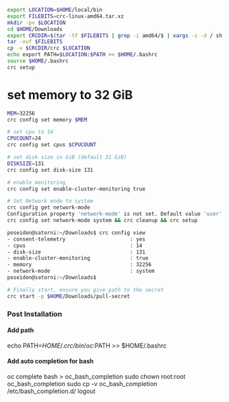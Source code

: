
```bash
export LOCATION=$HOME/local/bin
export FILEBITS=crc-linux-amd64.tar.xz
mkdir -pv $LOCATION
cd $HOME/Downloads
export CRCDIR=$(tar -tf $FILEBITS | grep -i amd64/$ | xargs -i -d / sh -c 'CRCDIR="{}"; echo -n "$CRCDIR"')
tar -xvf $FILEBITS
cp -v $CRCDIR/crc $LOCATION
echo export PATH=$LOCATION:$PATH >> $HOME/.bashrc
source $HOME/.bashrc
crc setup
```

# set memory to 32 GiB
```bash
MEM=32256
crc config set memory $MEM
```

```bash
# set cpu to 14
CPUCOUNT=24
crc config set cpus $CPUCOUNT
```

```bash
# set disk size in GiB (default 31 GiB)
DISKSIZE=131
crc config set disk-size 131
```

```bash
# enable monitoring
crc config set enable-cluster-monitoring true
```

```bash
# Set Network mode to system
crc config get network-mode
Configuration property 'network-mode' is not set. Default value 'user' is used
crc config set network-mode system && crc cleanup && crc setup
```

```bash
poseidon@satorni:~/Downloads$ crc config view
- consent-telemetry                     : yes
- cpus                                  : 14
- disk-size                             : 131
- enable-cluster-monitoring             : true
- memory                                : 32256
- network-mode                          : system
poseidon@satorni:~/Downloads$ 
```

```bash
# Finally start, ensure you give path to the secret
crc start -p $HOME/Downloads/pull-secret 
```

### Post Installation

#### Add path
echo PATH=$HOME/.crc/bin/oc:$PATH >> $HOME/.bashrc

#### Add auto completion for bash

oc complete bash > oc_bash_completion
sudo chown root:root oc_bash_completion
sudo cp -v oc_bash_completion /etc/bash_completion.d/
logout
